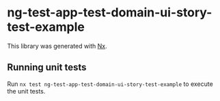 # ng-test-app-test-domain-ui-story-test-example

This library was generated with [Nx](https://nx.dev).

## Running unit tests

Run `nx test ng-test-app-test-domain-ui-story-test-example` to execute the unit tests.
